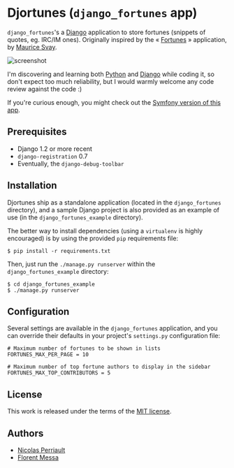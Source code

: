 Djortunes (`django_fortunes` app)
=================================

`django_fortunes`'s a [Django](http://www.djangoproject.com/) application to store fortunes (snippets of quotes, eg. IRC/IM ones). Originally inspired by the « [Fortunes](http://fortunes.inertie.org/) » application, by [Maurice Svay](http://svay.com/).

![screenshot](http://files.droplr.com/files/6619162/RKP6D.djortunes.png "Example app screen")

I'm discovering and learning both [Python](http://python.org/) and [Django](http://www.djangoproject.com/) while coding it, so don't expect too much reliability, but I would warmly welcome any code review against the code :)

If you're curious enough, you might check out the [Symfony version of this app](http://github.com/n1k0/sftunes). 

Prerequisites
-------------

* Django 1.2 or more recent
* `django-registration` 0.7
* Eventually, the `django-debug-toolbar`

Installation
------------

Djortunes ship as a standalone application (located in the `django_fortunes` directory), and a sample Django project is also provided as an example of use (in the `django_fortunes_example` directory).

The better way to install dependencies (using a `virtualenv` is highly encouraged) is by using the provided `pip` requirements file:

    $ pip install -r requirements.txt

Then, just run the `./manage.py runserver` within the `django_fortunes_example` directory:

    $ cd django_fortunes_example
    $ ./manage.py runserver

Configuration
-------------

Several settings are available in the `django_fortunes` application, and you can override their defaults in your project's `settings.py` configuration file:

    # Maximum number of fortunes to be shown in lists
    FORTUNES_MAX_PER_PAGE = 10

    # Maximum number of top fortune authors to display in the sidebar
    FORTUNES_MAX_TOP_CONTRIBUTORS = 5

License
-------

This work is released under the terms of the [MIT license](http://en.wikipedia.org/wiki/MIT_License).

Authors
-------

* [Nicolas Perriault](http://github.com/n1k0)
* [Florent Messa](http://github.com/thoas)
